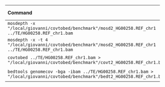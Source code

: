| Command | Mean [s] | Min [s] | Max [s] | Relative |
|:---|---:|---:|---:|---:|
| `mosdepth -x "/local/giovanni/covtobed/benchmark"/mosd2_HG00258.REF_chr1 ../TE/HG00258.REF_chr1.bam` | 35.681 ± 0.650 | 35.154 | 36.974 | 1.41 ± 0.03 |
| `mosdepth -x -t 4 "/local/giovanni/covtobed/benchmark"/mosd2_HG00258.REF_chr1 ../TE/HG00258.REF_chr1.bam` | 25.347 ± 0.362 | 25.044 | 25.940 | 1.00 |
| `covtobed ../TE/HG00258.REF_chr1.bam > "/local/giovanni/covtobed/benchmark"/covt2_HG00258.REF_chr1.bed` | 128.576 ± 3.142 | 122.704 | 131.607 | 5.07 ± 0.14 |
| `bedtools genomecov -bga -ibam ../TE/HG00258.REF_chr1.bam > "/local/giovanni/covtobed/benchmark"/bedt2_HG00258.REF_chr1.bed` | 223.619 ± 6.603 | 217.182 | 235.391 | 8.82 ± 0.29 |
